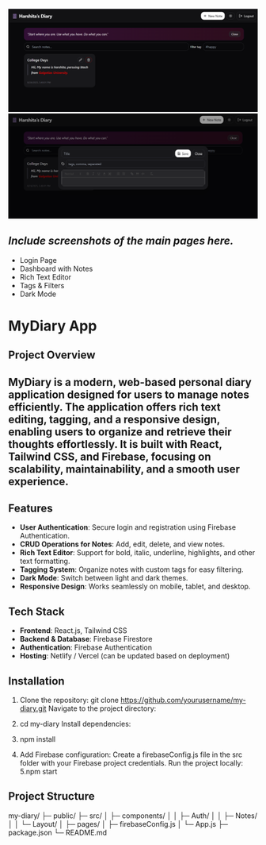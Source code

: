 <p align="center">
  <img src="https://github.com/Harshita-prog30/My-Diary-App/blob/main/MyDiary.png?raw=true" />
  <img src="https://github.com/Harshita-prog30/My-Diary-App/blob/main/Webfunctions.png?raw=true"/>
</p>

## *Include screenshots of the main pages here.*

- Login Page
- Dashboard with Notes
- Rich Text Editor
- Tags & Filters
- Dark Mode

# MyDiary App

## Project Overview
## MyDiary is a modern, web-based personal diary application designed for users to manage notes efficiently. The application offers rich text editing, tagging, and a responsive design, enabling users to organize and retrieve their thoughts effortlessly. It is built with React, Tailwind CSS, and Firebase, focusing on scalability, maintainability, and a smooth user experience.

## Features
- **User Authentication**: Secure login and registration using Firebase Authentication.
- **CRUD Operations for Notes**: Add, edit, delete, and view notes.
- **Rich Text Editor**: Support for bold, italic, underline, highlights, and other text formatting.
- **Tagging System**: Organize notes with custom tags for easy filtering.
- **Dark Mode**: Switch between light and dark themes.
- **Responsive Design**: Works seamlessly on mobile, tablet, and desktop.

## Tech Stack
- **Frontend**: React.js, Tailwind CSS
- **Backend & Database**: Firebase Firestore
- **Authentication**: Firebase Authentication
- **Hosting**: Netlify / Vercel (can be updated based on deployment)

## Installation

1. Clone the repository:
git clone https://github.com/yourusername/my-diary.git
Navigate to the project directory:

2. cd my-diary
Install dependencies:
3. npm install
4. Add Firebase configuration:
Create a firebaseConfig.js file in the src folder with your Firebase project credentials.
Run the project locally:
5.npm start

## Project Structure
my-diary/
├─ public/
├─ src/
│  ├─ components/
│  │  ├─ Auth/
│  │  ├─ Notes/
│  │  └─ Layout/
│  ├─ pages/
│  ├─ firebaseConfig.js
│  └─ App.js
├─ package.json
└─ README.md
 
